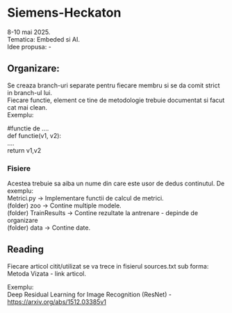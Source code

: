 # Siemens-Heckaton
8-10 mai 2025.</br> Tematica: Embeded si AI.</br>
Idee propusa: -

## Organizare:
Se creaza branch-uri separate pentru fiecare membru si se da comit strict in branch-ul lui. </br>
Fiecare functie, element ce tine de metodologie trebuie documentat si facut cat mai clean.
</br>
Exemplu:</br>

#functie de .... </br>
def functie(v1, v2):</br>
   ....</br>
 return v1,v2</br>

### Fisiere </br>
Acestea trebuie sa aiba un nume din care este usor de dedus continutul. De exemplu: </br>
Metrici.py -> Implementare functii de calcul de metrici. </br>
(folder) zoo -> Contine multiple modele. </br>
(folder) TrainResults -> Contine rezultate la antrenare - depinde de organizare </br>
(folder) data -> Contine date. </br>



## Reading
Fiecare articol citit/utilizat se va trece in fisierul sources.txt sub forma:
Metoda Vizata - link articol.

Exemplu: </br>
Deep Residual Learning for Image Recognition (ResNet) - https://arxiv.org/abs/1512.03385v1


